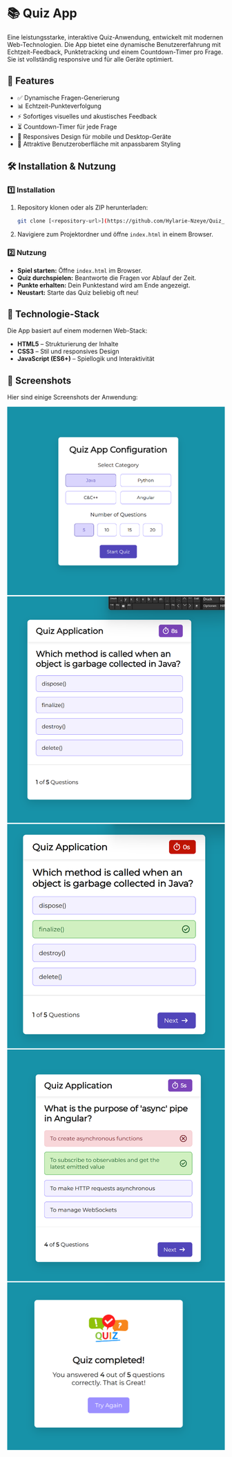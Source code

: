# 📚 Quiz App

Eine leistungsstarke, interaktive Quiz-Anwendung, entwickelt mit modernen Web-Technologien. Die App bietet eine dynamische Benutzererfahrung mit Echtzeit-Feedback, Punktetracking und einem Countdown-Timer pro Frage. Sie ist vollständig responsive und für alle Geräte optimiert.

## 🚀 Features
- ✅ Dynamische Fragen-Generierung
- 📊 Echtzeit-Punkteverfolgung
- ⚡ Sofortiges visuelles und akustisches Feedback
- ⏳ Countdown-Timer für jede Frage
- 📱 Responsives Design für mobile und Desktop-Geräte
- 🎨 Attraktive Benutzeroberfläche mit anpassbarem Styling

## 🛠 Installation & Nutzung
### 1️⃣ Installation
1. Repository klonen oder als ZIP herunterladen:
   ```sh
   git clone [<repository-url>](https://github.com/Hylarie-Nzeye/Quiz_App.git)
   ```
2. Navigiere zum Projektordner und öffne `index.html` in einem Browser.

### 2️⃣ Nutzung
- **Spiel starten:** Öffne `index.html` im Browser.
- **Quiz durchspielen:** Beantworte die Fragen vor Ablauf der Zeit.
- **Punkte erhalten:** Dein Punktestand wird am Ende angezeigt.
- **Neustart:** Starte das Quiz beliebig oft neu!

## 🔧 Technologie-Stack
Die App basiert auf einem modernen Web-Stack:
- **HTML5** – Strukturierung der Inhalte
- **CSS3** – Stil und responsives Design
- **JavaScript (ES6+)** – Spiellogik und Interaktivität

## 📸 Screenshots
Hier sind einige Screenshots der Anwendung:

![Quiz Start](images/Screenshot1.png)
![Fragenansicht](images/Screenshot2.png)
![Fragenansicht](images/Screenshot3.png)
![Fragenansicht](images/Screenshot4.png)
![Quiz Ende](images/Screenshot5.png)

